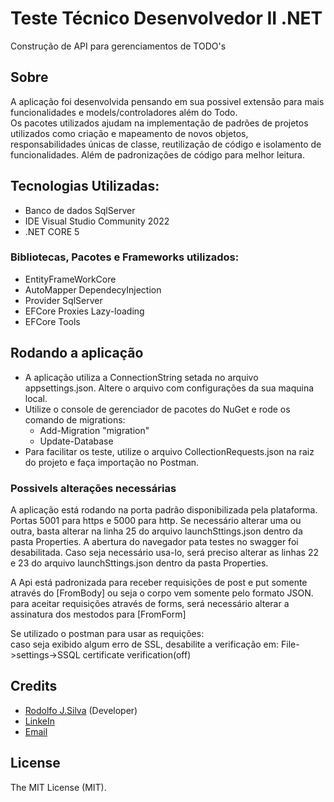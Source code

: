 # Teste Técnico Desenvolvedor II .NET
Construção de API para gerenciamentos de TODO's <br>

## Sobre 
A aplicação foi desenvolvida pensando em sua possivel extensão para mais funcionalidades e models/controladores além do Todo. <br>
Os pacotes utilizados ajudam na implementação de padrões de projetos utilizados 
como criação e mapeamento de novos objetos, responsabilidades únicas de classe, 
reutilização de código e isolamento de funcionalidades.
Além de padronizações de código para melhor leitura.

## Tecnologias Utilizadas: 
 - Banco de dados SqlServer
 - IDE Visual Studio Community 2022
 - .NET CORE 5

### Bibliotecas, Pacotes e Frameworks utilizados:
 - EntityFrameWorkCore
 - AutoMapper DependecyInjection
 - Provider SqlServer
 - EFCore Proxies Lazy-loading
 - EFCore Tools

## Rodando a aplicação
 - A aplicação utiliza a ConnectionString setada no arquivo appsettings.json. Altere o arquivo com configurações da sua maquina local.
 - Utilize o console de gerenciador de pacotes do NuGet e rode os comando de migrations: 
	- Add-Migration "migration"
	- Update-Database
 - Para facilitar os teste, utilize o arquivo CollectionRequests.json na raiz do projeto e faça importação no Postman.

### Possivels alterações necessárias
A aplicação está rodando na porta padrão disponibilizada pela plataforma. Portas 5001 para https e 5000 para http.
Se necessário alterar uma ou outra, basta alterar na linha 25 do arquivo launchSttings.json dentro da pasta Properties.
A abertura do navegador pata testes no swagger foi desabilitada. Caso seja necessário usa-lo,
será preciso alterar as linhas 22 e 23 do arquivo launchSttings.json dentro da pasta Properties.

A Api está padronizada para receber requisições de post e put
somente através do [FromBody] ou seja o corpo vem somente pelo formato JSON.
para aceitar requisições através de forms, será necessário alterar a assinatura dos mestodos para [FromForm]

Se utilizado o postman para usar as requições: <br>
caso seja exibido algum erro de SSL, desabilite a verificação em: File->settings->SSQL certificate verification(off)


## Credits
- [Rodolfo J.Silva](https://github.com/lrodolfol) (Developer)
- [LinkeIn](https://www.linkedin.com/in/rodolfoj-silva/)
- [Email](rodolfo0ti@gmail.com)

## License
The MIT License (MIT).
